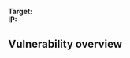 **Target:** <!--{{ data.0.target }}-->  
**IP:** <!--{{ data.0.host.ip|default:"n/a" }}-->  

## Vulnerability overview

<!--{% include "vuln-table.md" %}-->
